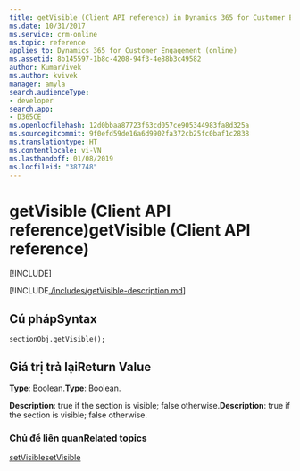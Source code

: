 ```yaml
---
title: getVisible (Client API reference) in Dynamics 365 for Customer Engagement| MicrosoftDocs
ms.date: 10/31/2017
ms.service: crm-online
ms.topic: reference
applies_to: Dynamics 365 for Customer Engagement (online)
ms.assetid: 8b145597-1b8c-4208-94f3-4e88b3c49582
author: KumarVivek
ms.author: kvivek
manager: amyla
search.audienceType:
- developer
search.app:
- D365CE
ms.openlocfilehash: 12d0bbaa87723f63cd057ce905344983fa8d325a
ms.sourcegitcommit: 9f0efd59de16a6d9902fa372cb25fc0baf1c2838
ms.translationtype: HT
ms.contentlocale: vi-VN
ms.lasthandoff: 01/08/2019
ms.locfileid: "387748"
---
```

# <a name="getvisible-client-api-reference"></a><span data-ttu-id="665e1-102">getVisible (Client API reference)</span><span class="sxs-lookup"><span data-stu-id="665e1-102">getVisible (Client API reference)</span></span>

[!INCLUDE[](../../../../includes/cc_applies_to_update_9_0_0.md)]

[!INCLUDE[./includes/getVisible-description.md](./includes/getVisible-description.md)]

## <a name="syntax"></a><span data-ttu-id="665e1-103">Cú pháp</span><span class="sxs-lookup"><span data-stu-id="665e1-103">Syntax</span></span>

`sectionObj.getVisible();`

## <a name="return-value"></a><span data-ttu-id="665e1-104">Giá trị trả lại</span><span class="sxs-lookup"><span data-stu-id="665e1-104">Return Value</span></span>

<span data-ttu-id="665e1-105">**Type**: Boolean.</span><span class="sxs-lookup"><span data-stu-id="665e1-105">**Type**: Boolean.</span></span>

<span data-ttu-id="665e1-106">**Description**: true if the section is visible; false otherwise.</span><span class="sxs-lookup"><span data-stu-id="665e1-106">**Description**: true if the section is visible; false otherwise.</span></span>

### <a name="related-topics"></a><span data-ttu-id="665e1-107">Chủ đề liên quan</span><span class="sxs-lookup"><span data-stu-id="665e1-107">Related topics</span></span>

[<span data-ttu-id="665e1-108">setVisible</span><span class="sxs-lookup"><span data-stu-id="665e1-108">setVisible</span></span>](setVisible.md)



